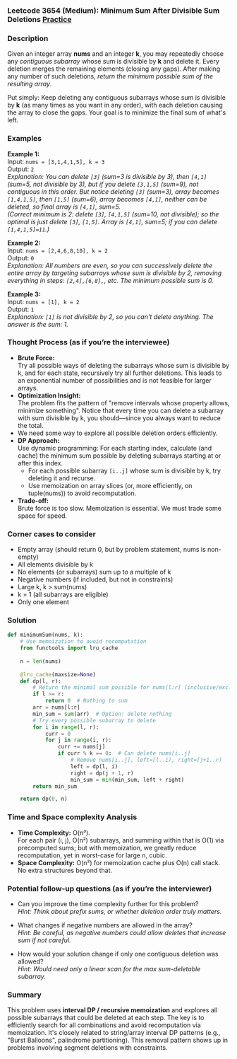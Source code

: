 ### Leetcode 3654 (Medium): Minimum Sum After Divisible Sum Deletions [Practice](https://leetcode.com/problems/minimum-sum-after-divisible-sum-deletions)

### Description  
Given an integer array **nums** and an integer **k**, you may repeatedly choose any *contiguous subarray* whose sum is divisible by **k** and delete it. Every deletion merges the remaining elements (closing any gaps). After making any number of such deletions, *return the minimum possible sum of the resulting array*.

Put simply: Keep deleting any contiguous subarrays whose sum is divisible by **k** (as many times as you want in any order), with each deletion causing the array to close the gaps. Your goal is to minimize the final sum of what's left.

### Examples  

**Example 1:**  
Input: `nums = [3,1,4,1,5], k = 3`  
Output: `2`  
*Explanation: You can delete `[3]` (sum=3 is divisible by 3), then `[4,1]` (sum=5, not divisible by 3), but if you delete `[3,1,5]` (sum=9), not contiguous in this order. But notice deleting `[3]` (sum=3), array becomes `[1,4,1,5]`, then `[1,5]` (sum=6), array becomes `[4,1]`, neither can be deleted, so final array is `[4,1]`, sum=5.*  
*(Correct minimum is 2: delete `[3]`, `[4,1,5]` (sum=10, not divisible); so the optimal is just delete `[3]`, `[1,5]`. Array is `[4,1]`, sum=5; if you can delete `[1,4,1,5]=11`.)*

**Example 2:**  
Input: `nums = [2,4,6,8,10], k = 2`  
Output: `0`  
*Explanation: All numbers are even, so you can successively delete the entire array by targeting subarrays whose sum is divisible by 2, removing everything in steps: `[2,4],[6,8],`, etc. The minimum possible sum is 0.*

**Example 3:**  
Input: `nums = [1], k = 2`  
Output: `1`  
*Explanation: `[1]` is not divisible by 2, so you can't delete anything. The answer is the sum: 1.*

### Thought Process (as if you’re the interviewee)  
- **Brute Force:**  
  Try all possible ways of deleting the subarrays whose sum is divisible by k, and for each state, recursively try all further deletions. This leads to an exponential number of possibilities and is not feasible for larger arrays.
- **Optimization Insight:**  
  The problem fits the pattern of "remove intervals whose property allows, minimize something". Notice that every time you can delete a subarray with sum divisible by k, you should—since you always want to reduce the total.
- We need some way to explore all possible deletion orders efficiently.
- **DP Approach:**  
  Use dynamic programming: For each starting index, calculate (and cache) the minimum sum possible by deleting subarrays starting at or after this index.
  - For each possible subarray `[i..j]` whose sum is divisible by k, try deleting it and recurse.
  - Use memoization on array slices (or, more efficiently, on tuple(nums)) to avoid recomputation.
- **Trade-off:**  
  Brute force is too slow. Memoization is essential. We must trade some space for speed.

### Corner cases to consider  
- Empty array (should return 0, but by problem statement, nums is non-empty)
- All elements divisible by k
- No elements (or subarrays) sum up to a multiple of k
- Negative numbers (if included, but not in constraints)
- Large k, k > sum(nums)
- k = 1 (all subarrays are eligible)
- Only one element

### Solution

```python
def minimumSum(nums, k):
    # Use memoization to avoid recomputation
    from functools import lru_cache
    
    n = len(nums)
    
    @lru_cache(maxsize=None)
    def dp(l, r):
        # Return the minimal sum possible for nums[l:r] (inclusive/exclusive)
        if l >= r:
            return 0  # Nothing to sum
        arr = nums[l:r]
        min_sum = sum(arr)  # Option: delete nothing
        # Try every possible subarray to delete
        for i in range(l, r):
            curr = 0
            for j in range(i, r):
                curr += nums[j]
                if curr % k == 0:  # Can delete nums[i..j]
                    # Remove nums[i..j], left=[l..i), right=[j+1..r)
                    left = dp(l, i)
                    right = dp(j + 1, r)
                    min_sum = min(min_sum, left + right)
        return min_sum

    return dp(0, n)
```

### Time and Space complexity Analysis  

- **Time Complexity:** O(n³).  
  For each pair (i, j), O(n²) subarrays, and summing within that is O(1) via precomputed sums; but with memoization, we greatly reduce recomputation, yet in worst-case for large n, cubic.
- **Space Complexity:** O(n²) for memoization cache plus O(n) call stack. No extra structures beyond that.

### Potential follow-up questions (as if you’re the interviewer)  

- Can you improve the time complexity further for this problem?  
  *Hint: Think about prefix sums, or whether deletion order truly matters.*

- What changes if negative numbers are allowed in the array?  
  *Hint: Be careful, as negative numbers could allow deletes that increase sum if not careful.*

- How would your solution change if only one contiguous deletion was allowed?  
  *Hint: Would need only a linear scan for the max sum-deletable subarray.*

### Summary
This problem uses **interval DP / recursive memoization** and explores all possible subarrays that could be deleted at each step. The key is to efficiently search for all combinations and avoid recomputation via memoization. It's closely related to string/array interval DP patterns (e.g., "Burst Balloons", palindrome partitioning). This removal pattern shows up in problems involving segment deletions with constraints.